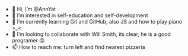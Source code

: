 - 👋 Hi, I’m @AnnYat
- 👀 I’m interested in self-education and self-development
- 🌱 I’m currently learning Git and GitHub, also JS and how to play piano >_<
- 💞️ I’m looking to collaborate with Will Smith, its clear, he is a good programer 😝
- 📫 How to reach me: turn left and find nearest pizzeria

<!---
AnnYat/AnnYat is a ✨ special ✨ repository because its `README.md` (this file) appears on your GitHub profile.
You can click the Preview link to take a look at your changes.
--->
